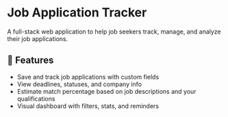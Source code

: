 # Job Application Tracker

A full-stack web application to help job seekers track, manage, and analyze their job applications.

## 🚀 Features

- Save and track job applications with custom fields
- View deadlines, statuses, and company info
- Estimate match percentage based on job descriptions and your qualifications
- Visual dashboard with filters, stats, and reminders
